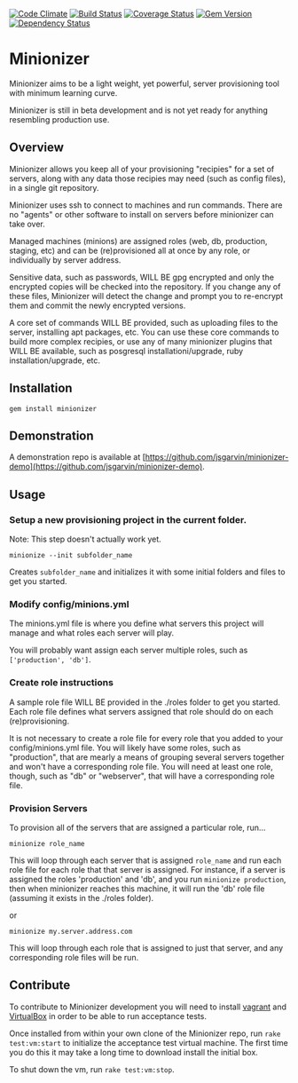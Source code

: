 [![Code Climate](https://codeclimate.com/github/jsgarvin/minionizer.png)](https://codeclimate.com/github/jsgarvin/minionizer)
[![Build Status](https://travis-ci.org/jsgarvin/minionizer.svg?branch=master)](https://travis-ci.org/jsgarvin/minionizer)
[![Coverage Status](https://coveralls.io/repos/jsgarvin/minionizer/badge.png)](https://coveralls.io/r/jsgarvin/minionizer)
[![Gem Version](https://badge.fury.io/rb/minionizer.svg)](http://badge.fury.io/rb/minionizer)
[![Dependency Status](https://gemnasium.com/jsgarvin/minionizer.svg)](https://gemnasium.com/jsgarvin/minionizer)

# Minionizer

Minionizer aims to be a light weight, yet powerful, server provisioning tool with minimum learning
curve.

Minionizer is still in beta development and is not yet ready for anything resembling production use.

## Overview

Minionizer allows you keep all of your provisioning "recipies" for a set of servers, along with any
data those recipies may need (such as config files), in a single git repository.

Minionizer uses ssh to connect to machines and run commands. There are no "agents" or other software
to install on servers before minionizer can take over.

Managed machines (minions) are assigned roles (web, db, production, staging, etc) and can be
(re)provisioned all at once by any role, or individually by server address.

Sensitive data, such as passwords, WILL BE gpg encrypted and only the encrypted copies will be checked
into the repository. If you change any of these files, Minionizer will detect the change and prompt
you to re-encrypt them and commit the newly encrypted versions.

A core set of commands WILL BE provided, such as uploading files to the server, installing apt
packages, etc. You can use these core commands to build more complex recipies, or use any of many
minionizer plugins that WILL BE available, such as posgresql installationi/upgrade, ruby
installation/upgrade, etc. 

## Installation

    gem install minionizer

## Demonstration

A demonstration repo is available at [https://github.com/jsgarvin/minionizer-demo](https://github.com/jsgarvin/minionizer-demo).

## Usage

### Setup a new provisioning project in the current folder.
Note: This step doesn't actually work yet.

    minionize --init subfolder_name

Creates `subfolder_name` and initializes it with some initial folders and files to get you started.

### Modify config/minions.yml

The minions.yml file is where you define what servers this project will manage and what roles
each server will play.

You will probably want assign each server multiple roles, such as `['production', 'db']`.

### Create role instructions

A sample role file WILL BE provided in the ./roles folder to get you started. Each role file defines
what servers assigned that role should do on each (re)provisioning.

It is not necessary to create a role file for every role that you added to your config/minions.yml
file. You will likely have some roles, such as "production", that are mearly a means of grouping
several servers together and won't have a corresponding role file.  You will need at least one role,
though, such as "db" or "webserver", that will have a corresponding role file.

### Provision Servers

To provision all of the servers that are assigned a particular role, run...

    minionize role_name

This will loop through each server that is assigned `role_name` and run each role file for each role
that that server is assigned.  For instance, if a server is assigned the roles 'production' and 'db',
and you run `minionize production`, then when minionizer reaches this machine, it will run the 'db'
role file (assuming it exists in the ./roles folder).

or

    minionize my.server.address.com

This will loop through each role that is assigned to just that server, and any corresponding role
files will be run.

## Contribute

To contribute to Minionizer development you will need to install [vagrant](http://www.vagrantup.com/)
and [VirtualBox](https://www.virtualbox.org/) in order to be able to run acceptance tests.

Once installed from within your own clone of the Minionizer repo, run `rake test:vm:start` to
initialize the acceptance test virtual machine. The first time you do this it may take a long time to
download install the initial box.

To shut down the vm, run `rake test:vm:stop`.
